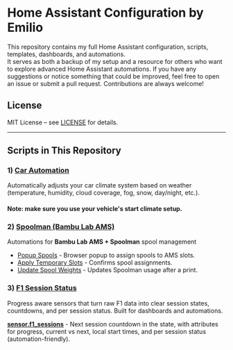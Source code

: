 # Home Assistant Configuration by Emilio

This repository contains my full Home Assistant configuration, scripts, templates, dashboards, and automations.  
It serves as both a backup of my setup and a resource for others who want to explore advanced Home Assistant automations.
If you have any suggestions or notice something that could be improved, feel free to open an issue or submit a pull request. Contributions are always welcome!

## License
MIT License – see [LICENSE](LICENSE) for details.

---
## Scripts in This Repository
### 1) [Car Automation](./scripts/climate_control)
  Automatically adjusts your car climate system based on weather (temperature, humidity, cloud coverage, fog, snow, day/night, etc.).
  #### Note: make sure you use your vehicle's start climate setup.
  
### 2) [Spoolman (Bambu Lab AMS)](./scripts/spoolman)
Automations for **Bambu Lab AMS + Spoolman** spool management
- [Popup Spools](./scripts/spoolman/popup_spools) - Browser popup to assign spools to AMS slots.  
- [Apply Temporary Slots](./scripts/spoolman/apply_tmp_slots) - Confirms spool assignments.  
- [Update Spool Weights](./scripts/spoolman/update_spool_weights) - Updates Spoolman usage after a print.  

### 3) [F1 Session Status](./scripts/f1)
Progress aware sensors that turn raw F1 data into clear session states, countdowns, and per session status. Built for dashboards and automations.

[**sensor.f1_sessions**](./scripts/f1/f1_sessions) - Next session countdown in the state, with attributes for progress, current vs next, local start times, and per session status (automation-friendly).
